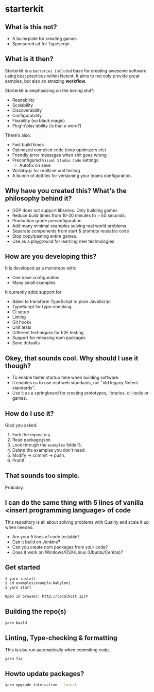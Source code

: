 # starterkit

## What is this not?

- A boilerplate for creating games
- Sponsored ad for Typescript

## What is it then?

Starterkit is a `batteries included` base for creating awesome software using best practices within Netent.
It aims to not only provide great samples, but also an amazing **workflow**.

Starterkit is emphasizing on the boring stuff:

- Readability
- Scalability
- Discoverability
- Configurability
- Fixability (no black magic)
- Plug'n'play'ability (is that a word?)

There's also:

- Fast build times
- Optimized compiled code (loop optimizers etc)
- Friendly error messages when shit goes wrong.
- Preconfigured `Visual Studio Code` settings
  - Autofix on save
- Wallaby.js for realtime unit testing
- A bunch of dotfiles for versioning your teams configuration.

## Why have you created this? What's the philosophy behind it?

- GDP does not support libraries. Only building games
- Reduce build times from 10-20 minutes to ~ 60 seconds.
- Production grade preconfiguration
- Add many minimal examples solving real world problems
- Separate components from start & promote reusable code
- Stop copy/pasting entire games.
- Use as a playground for learning new technologies

## How are you developing this?

It is developed as a monorepo with:

- One base configuration
- Many small examples

It currently adds support for

- Babel to transform TypeScript to plain JavaScript
- TypeScript for type-checking.
- CI setup
- Linting
- Git hooks
- Unit tests
- Different techniques for E2E testing
- Support for releasing npm packages
- Sane defaults

## Okey, that sounds cool. Why should **I** use it though?

- To enable faster startup time when building software.
- It enables us to use real web standards, not "old legacy Netent standards".
- Use it as a springboard for creating prototypes, libraries, cli-tools or games.

## How do I use it?

Glad you asked.

1.  Fork the repository
2.  Read package.json
3.  Look through the `examples` folder3.
4.  Delete the examples you don't need.
5.  Modify => commit => push.
6.  Profit!

## That sounds too simple.

Probably.

## I can do the same thing with 5 lines of vanilla \<insert programming language> of code

This repository is all about solving problems with Quality and scale it up when needed.

- Are your 5 lines of code testable?
- Can it build on Jenkins?
- Can you create npm packages from your code?
- Does it work on Windows/OSX/Linux (Ubuntu/Centos)?

## Get started

```sh
$ yarn install
$ cd examples/example-babylon1
$ yarn start

Open in browser: http://localhost:1234
```

## Building the repo(s)

```sh
yarn build
```

## Linting, Type-checking & formatting

This is also run automatically when commiting code.

```sh
yarn fix
```

## Howto update packages?

```sh
yarn upgrade-interactive --latest
```

